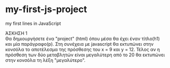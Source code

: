 # my-first-js-project
my first lines in JavaScript


ΆΣΚΗΣΗ 1
<br>
Θα δημιουργήσετε ένα "project" (html) όπου μέσα θα έχει έναν τίτλο(h1) και μία παράγραφο(p). 
Στη συνέχεια με javascript θα εκτυπώνει στην κονσόλα το αποτέλεσμα της πρόσθεσης του x = 9 και y = 12. Τέλος αν η πρόσθεση των δύο μεταβλητών είναι μεγαλύτερη από το 20 θα εκτυπώνει στην κονσόλα τη λέξη "μεγαλύτερο".

